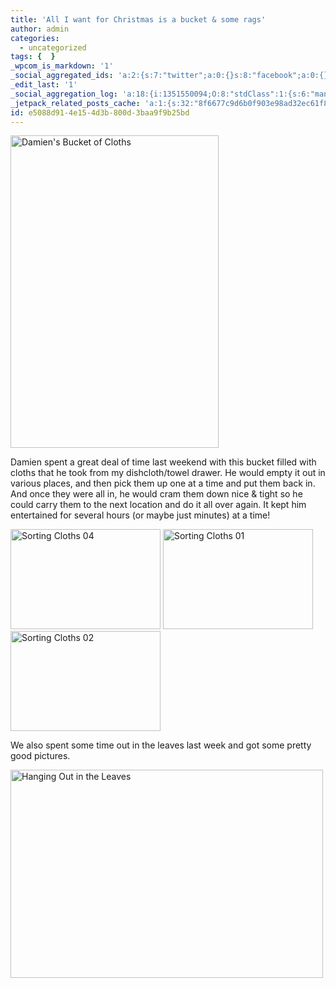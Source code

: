 ```yaml
---
title: 'All I want for Christmas is a bucket & some rags'
author: admin
categories:
  - uncategorized
tags: {  }
_wpcom_is_markdown: '1'
_social_aggregated_ids: 'a:2:{s:7:"twitter";a:0:{}s:8:"facebook";a:0:{}}'
_edit_last: '1'
_social_aggregation_log: 'a:18:{i:1351550094;O:8:"stdClass":1:{s:6:"manual";s:0:"";}i:1351553666;O:8:"stdClass":1:{s:6:"manual";s:0:"";}i:1351557567;O:8:"stdClass":1:{s:6:"manual";s:0:"";}i:1351565610;O:8:"stdClass":1:{s:6:"manual";s:0:"";}i:1351580828;O:8:"stdClass":1:{s:6:"manual";s:0:"";}i:1351610898;O:8:"stdClass":1:{s:6:"manual";s:0:"";}i:1351655203;O:8:"stdClass":1:{s:6:"manual";s:0:"";}i:1351743765;O:8:"stdClass":1:{s:6:"manual";s:0:"";}i:1351917078;O:8:"stdClass":1:{s:6:"manual";s:0:"";}i:1371995590;O:8:"stdClass":2:{s:6:"manual";b:0;s:5:"items";a:0:{}}i:1372016224;O:8:"stdClass":2:{s:6:"manual";b:0;s:5:"items";a:0:{}}i:1372032940;O:8:"stdClass":2:{s:6:"manual";b:0;s:5:"items";a:0:{}}i:1372042793;O:8:"stdClass":2:{s:6:"manual";b:0;s:5:"items";a:0:{}}i:1372153482;O:8:"stdClass":2:{s:6:"manual";b:0;s:5:"items";a:0:{}}i:1372569940;O:8:"stdClass":2:{s:6:"manual";b:0;s:5:"items";a:0:{}}i:1372887198;O:8:"stdClass":2:{s:6:"manual";b:0;s:5:"items";a:0:{}}i:1373058372;O:8:"stdClass":2:{s:6:"manual";b:0;s:5:"items";a:0:{}}i:1373231814;O:8:"stdClass":2:{s:6:"manual";b:0;s:5:"items";a:0:{}}}'
_jetpack_related_posts_cache: 'a:1:{s:32:"8f6677c9d6b0f903e98ad32ec61f8deb";a:2:{s:7:"expires";i:1515548210;s:7:"payload";a:3:{i:0;a:1:{s:2:"id";i:196;}i:1;a:1:{s:2:"id";i:215;}i:2;a:1:{s:2:"id";i:247;}}}}'
id: e5088d91-4e15-4d3b-800d-3baa9f9b25bd
---
```

<p><a href="http://www.flickr.com/photos/lemon/2968574238/" class="tt-flickr tt-flickr-Medium" title="Damien's Bucket of Cloths"><img class="alignnone" src="http://farm4.static.flickr.com/3219/2968574238_bf71b5d257.jpg" alt="Damien's Bucket of Cloths" width="333" height="500" /></a></p>
<p>Damien spent a great deal of time last weekend with this bucket filled with cloths that he took from my dishcloth/towel drawer.  He would empty it out in various places, and then pick them up one at a time and put them back in.  And once they were all in, he would cram them down nice &amp; tight so he could carry them to the next location and do it all over again.  It kept him entertained for several hours (or maybe just minutes) at a time!</p>
<p><a href="http://www.flickr.com/photos/lemon/2967738329/" class="tt-flickr tt-flickr-Small" title="Sorting Cloths 04"><img class="alignleft" src="http://farm4.static.flickr.com/3174/2967738329_4ca69bf9c3_m.jpg" alt="Sorting Cloths 04" width="240" height="160" /></a> <a href="http://www.flickr.com/photos/lemon/2968576640/" class="tt-flickr tt-flickr-Small" title="Sorting Cloths 01"><img class="alignright" src="http://farm4.static.flickr.com/3169/2968576640_0d9783f04e_m.jpg" alt="Sorting Cloths 01" width="240" height="160" /></a> <a href="http://www.flickr.com/photos/lemon/2968578918/" class="tt-flickr tt-flickr-Small" title="Sorting Cloths 02"><img class="aligncenter" src="http://farm4.static.flickr.com/3232/2968578918_2518cc8a81_m.jpg" alt="Sorting Cloths 02" width="240" height="160" /></a></p>
<p>We also spent some time out in the leaves last week and got some pretty good pictures.</p>
<p><a href="http://www.flickr.com/photos/lemon/2967747631/" class="tt-flickr tt-flickr-Medium" title="Hanging Out in the Leaves"><img class="alignleft" src="http://farm4.static.flickr.com/3202/2967747631_9b77bc220b.jpg" alt="Hanging Out in the Leaves" width="500" height="333" /></a></p>
